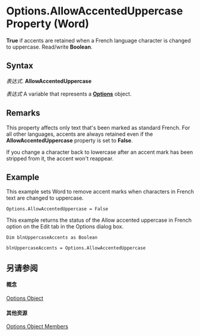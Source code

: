 
# Options.AllowAccentedUppercase Property (Word)

 **True** if accents are retained when a French language character is changed to uppercase. Read/write **Boolean**.


## Syntax

 _表达式_. **AllowAccentedUppercase**

 _表达式_ A variable that represents a **[Options](873b7b99-3fe1-fd89-9ece-a9355cb827dc.md)** object.


## Remarks

This property affects only text that's been marked as standard French. For all other languages, accents are always retained even if the  **AllowAccentedUppercase** property is set to **False**.

If you change a character back to lowercase after an accent mark has been stripped from it, the accent won't reappear.


## Example

This example sets Word to remove accent marks when characters in French text are changed to uppercase.


```
Options.AllowAccentedUppercase = False
```

This example returns the status of the Allow accented uppercase in French option on the Edit tab in the Options dialog box.




```
Dim blnUppercaseAccents as Boolean 
 
blnUppercaseAccents = Options.AllowAccentedUppercase
```


## 另请参阅


#### 概念


[Options Object](873b7b99-3fe1-fd89-9ece-a9355cb827dc.md)
#### 其他资源


[Options Object Members](http://msdn.microsoft.com/library/76cd9dfe-6bbb-4c3d-0bfc-79a62bedd15e%28Office.15%29.aspx)